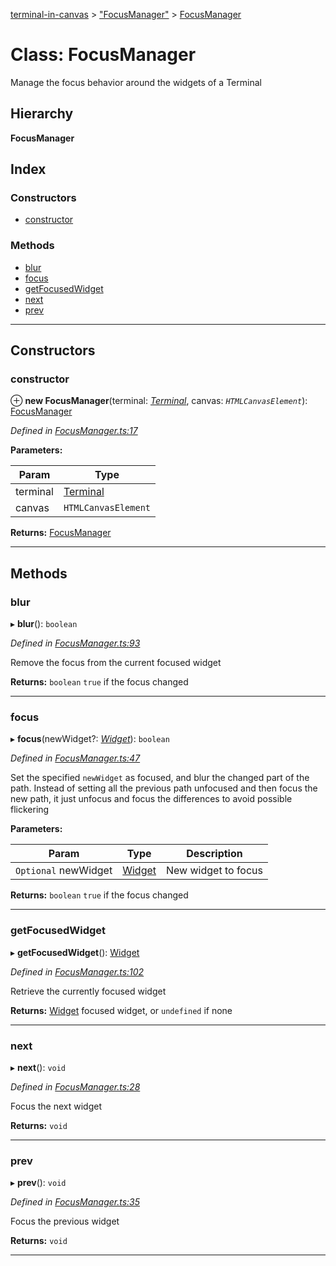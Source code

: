 [terminal-in-canvas](../README.md) > ["FocusManager"](../modules/_focusmanager_.md) > [FocusManager](../classes/_focusmanager_.focusmanager.md)

# Class: FocusManager

Manage the focus behavior around the widgets of a Terminal

## Hierarchy

**FocusManager**

## Index

### Constructors

* [constructor](_focusmanager_.focusmanager.md#constructor)

### Methods

* [blur](_focusmanager_.focusmanager.md#blur)
* [focus](_focusmanager_.focusmanager.md#focus)
* [getFocusedWidget](_focusmanager_.focusmanager.md#getfocusedwidget)
* [next](_focusmanager_.focusmanager.md#next)
* [prev](_focusmanager_.focusmanager.md#prev)

---

## Constructors

<a id="constructor"></a>

###  constructor

⊕ **new FocusManager**(terminal: *[Terminal](_terminal_.terminal.md)*, canvas: *`HTMLCanvasElement`*): [FocusManager](_focusmanager_.focusmanager.md)

*Defined in [FocusManager.ts:17](https://github.com/danikaze/terminal-in-canvas/blob/13134dd/src/FocusManager.ts#L17)*

**Parameters:**

| Param | Type |
| ------ | ------ |
| terminal | [Terminal](_terminal_.terminal.md) |
| canvas | `HTMLCanvasElement` |

**Returns:** [FocusManager](_focusmanager_.focusmanager.md)

___

## Methods

<a id="blur"></a>

###  blur

▸ **blur**(): `boolean`

*Defined in [FocusManager.ts:93](https://github.com/danikaze/terminal-in-canvas/blob/13134dd/src/FocusManager.ts#L93)*

Remove the focus from the current focused widget

**Returns:** `boolean`
`true` if the focus changed

___
<a id="focus"></a>

###  focus

▸ **focus**(newWidget?: *[Widget](_widget_.widget.md)*): `boolean`

*Defined in [FocusManager.ts:47](https://github.com/danikaze/terminal-in-canvas/blob/13134dd/src/FocusManager.ts#L47)*

Set the specified `newWidget` as focused, and blur the changed part of the path. Instead of setting all the previous path unfocused and then focus the new path, it just unfocus and focus the differences to avoid possible flickering

**Parameters:**

| Param | Type | Description |
| ------ | ------ | ------ |
| `Optional` newWidget | [Widget](_widget_.widget.md) |  New widget to focus |

**Returns:** `boolean`
`true` if the focus changed

___
<a id="getfocusedwidget"></a>

###  getFocusedWidget

▸ **getFocusedWidget**(): [Widget](_widget_.widget.md)

*Defined in [FocusManager.ts:102](https://github.com/danikaze/terminal-in-canvas/blob/13134dd/src/FocusManager.ts#L102)*

Retrieve the currently focused widget

**Returns:** [Widget](_widget_.widget.md)
focused widget, or `undefined` if none

___
<a id="next"></a>

###  next

▸ **next**(): `void`

*Defined in [FocusManager.ts:28](https://github.com/danikaze/terminal-in-canvas/blob/13134dd/src/FocusManager.ts#L28)*

Focus the next widget

**Returns:** `void`

___
<a id="prev"></a>

###  prev

▸ **prev**(): `void`

*Defined in [FocusManager.ts:35](https://github.com/danikaze/terminal-in-canvas/blob/13134dd/src/FocusManager.ts#L35)*

Focus the previous widget

**Returns:** `void`

___

